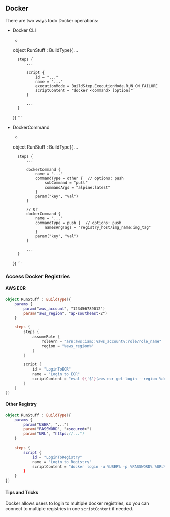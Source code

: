 ## Docker
There are two ways todo Docker operations:
- Docker CLI
    - ``` kotlin
    object RunStuff : BuildType({
        ...

        steps {
            ...

            script {
                id = "..."
                name = "..."
                executionMode = BuildStep.ExecutionMode.RUN_ON_FAILURE
                scriptContent = "docker <command> [option]"
            }

            ...
        }
    })
      ```
- DockerCommand
    - ``` kotlin
    object RunStuff : BuildType({
        ...

        steps {
            ...

            dockerCommand {
                name = "..."
                commandType = other {  // options: push
                    subCommand = "pull"
                    commandArgs = "alpine:latest"
                }
                param("key", "val")
            }

            // Or
            dockerCommand {
                name = "..."
                commandType = push {  // options: push
                    namesAngTags = "registry_host/img_name:img_tag"
                }
                param("key", "val")
            }

            ...
        }
    })
      ```

### Access Docker Registries
#### AWS ECR
``` kotlin
object RunStuff : BuildType({
    params {
        param("aws_account", "123456789012")
        param("aws_region", "ap-southeast-2")
    }

    steps {
        steps {
            assumeRole {
                roleArn = "arn:aws:iam::%aws_account%:role/role_name"
                region = "%aws_region%"
            }
        }

        script {
            id = "LoginToECR"
            name = "Login to ECR"
            scriptContent = "eval ${'$'}(aws ecr get-login --region %deploy_region% --no-include-email)"
        }
    }
})
```
#### Other Registry
``` kotlin
object RunStuff : BuildType({
    params {
        param("USER", "...")
        param("PASSWORD", "<secured>")
        param("URL", "https://...")
    }

    steps {
        script {
            id = "LoginToRegistry"
            name = "Login to Registry"
            scriptContent = "docker login -u %USER% -p %PASSWORD% %URL%"
        }
    }
})
```
#### Tips and Tricks
Docker allows users to login to multiple docker registries, so you can connect to multiple registries in one `scriptContent` if needed.
